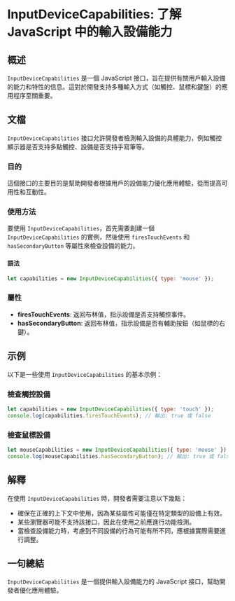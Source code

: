 <!--
Meta Description: # InputDeviceCapabilities: 了解 JavaScript 中的輸入設備能力 ## 概述 `InputDeviceCapabilities` 是一個 JavaScript 接口，旨在提供有關用戶輸入設備的能力和特性的信息。這對於開發支持多種輸入方式（如觸控、鼠標和鍵盤）的應用程...
Meta Keywords: inputdevicecapabilities, javascript, firestouchevents, hassecondarybutton, let
-->

# InputDeviceCapabilities: 了解 JavaScript 中的輸入設備能力

## 概述
`InputDeviceCapabilities` 是一個 JavaScript 接口，旨在提供有關用戶輸入設備的能力和特性的信息。這對於開發支持多種輸入方式（如觸控、鼠標和鍵盤）的應用程序至關重要。

## 文檔
`InputDeviceCapabilities` 接口允許開發者檢測輸入設備的具體能力，例如觸控顯示器是否支持多點觸控、設備是否支持手寫筆等。

### 目的
這個接口的主要目的是幫助開發者根據用戶的設備能力優化應用體驗，從而提高可用性和互動性。

### 使用方法
要使用 `InputDeviceCapabilities`，首先需要創建一個 `InputDeviceCapabilities` 的實例，然後使用 `firesTouchEvents` 和 `hasSecondaryButton` 等屬性來檢查設備的能力。

#### 語法
```javascript
let capabilities = new InputDeviceCapabilities({ type: 'mouse' });
```

### 屬性
- **firesTouchEvents**: 返回布林值，指示設備是否支持觸控事件。
- **hasSecondaryButton**: 返回布林值，指示設備是否有輔助按鈕（如鼠標的右鍵）。

## 示例
以下是一些使用 `InputDeviceCapabilities` 的基本示例：

### 檢查觸控設備
```javascript
let capabilities = new InputDeviceCapabilities({ type: 'touch' });
console.log(capabilities.firesTouchEvents); // 輸出: true 或 false
```

### 檢查鼠標設備
```javascript
let mouseCapabilities = new InputDeviceCapabilities({ type: 'mouse' });
console.log(mouseCapabilities.hasSecondaryButton); // 輸出: true 或 false
```

## 解釋
在使用 `InputDeviceCapabilities` 時，開發者需要注意以下幾點：
- 確保在正確的上下文中使用，因為某些屬性可能僅在特定類型的設備上有效。
- 某些瀏覽器可能不支持該接口，因此在使用之前應進行功能檢測。
- 當檢查設備能力時，考慮到不同設備的行為可能有所不同，應根據實際需要進行調整。

## 一句總結
`InputDeviceCapabilities` 是一個提供輸入設備能力的 JavaScript 接口，幫助開發者優化應用體驗。